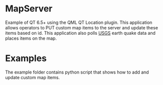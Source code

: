 # MapServer
Example of QT 6.5+ using the QML QT Location plugin. This application allows operators to PUT custom map items to the server and update these items based on id. This application also polls [USGS](https://earthquake.usgs.gov/earthquakes/feed/v1.0/geojson.php) earth quake data and places items on the map.


# Examples
The example folder contains python script that shows how to add and update custom map items.